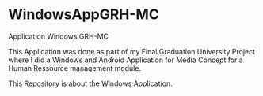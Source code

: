 # WindowsAppGRH-MC
 Application Windows GRH-MC


This Application was done as part of my Final Graduation University Project where I did a Windows and Android Application for Media Concept for a Human Ressource management module.

This Repository is about the Windows Application.
